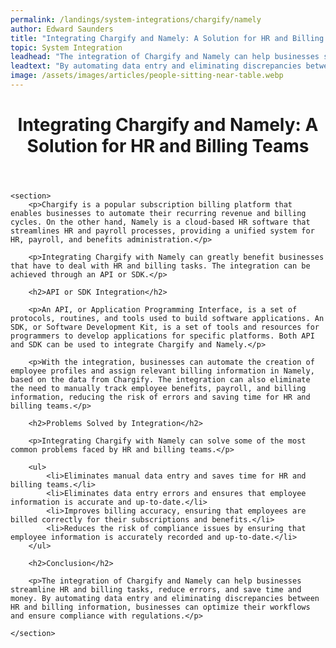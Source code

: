 ```yaml
---
permalink: /landings/system-integrations/chargify/namely
author: Edward Saunders
title: "Integrating Chargify and Namely: A Solution for HR and Billing Teams"
topic: System Integration
leadhead: "The integration of Chargify and Namely can help businesses streamline HR and billing tasks, reduce errors, and save time and money"
leadtext: "By automating data entry and eliminating discrepancies between HR and billing information, businesses can optimize their workflows and ensure compliance with regulations."
image: /assets/images/articles/people-sitting-near-table.webp
---
```

<div class="arttext">
	<header>
		<h1>Integrating Chargify and Namely: A Solution for HR and Billing Teams</h1>
	</header>

	<section>
		<p>Chargify is a popular subscription billing platform that enables businesses to automate their recurring revenue and billing cycles. On the other hand, Namely is a cloud-based HR software that streamlines HR and payroll processes, providing a unified system for HR, payroll, and benefits administration.</p>

		<p>Integrating Chargify with Namely can greatly benefit businesses that have to deal with HR and billing tasks. The integration can be achieved through an API or SDK.</p>

		<h2>API or SDK Integration</h2>

		<p>An API, or Application Programming Interface, is a set of protocols, routines, and tools used to build software applications. An SDK, or Software Development Kit, is a set of tools and resources for programmers to develop applications for specific platforms. Both API and SDK can be used to integrate Chargify and Namely.</p>

		<p>With the integration, businesses can automate the creation of employee profiles and assign relevant billing information in Namely, based on the data from Chargify. The integration can also eliminate the need to manually track employee benefits, payroll, and billing information, reducing the risk of errors and saving time for HR and billing teams.</p>

		<h2>Problems Solved by Integration</h2>

		<p>Integrating Chargify with Namely can solve some of the most common problems faced by HR and billing teams.</p>

		<ul>
			<li>Eliminates manual data entry and saves time for HR and billing teams.</li>
			<li>Eliminates data entry errors and ensures that employee information is accurate and up-to-date.</li>
			<li>Improves billing accuracy, ensuring that employees are billed correctly for their subscriptions and benefits.</li>
			<li>Reduces the risk of compliance issues by ensuring that employee information is accurately recorded and up-to-date.</li>
		</ul>

		<h2>Conclusion</h2>

		<p>The integration of Chargify and Namely can help businesses streamline HR and billing tasks, reduce errors, and save time and money. By automating data entry and eliminating discrepancies between HR and billing information, businesses can optimize their workflows and ensure compliance with regulations.</p>

	</section>

</div>